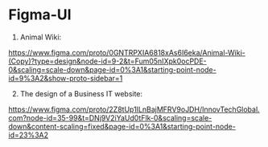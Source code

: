 # Figma-UI

1. Animal Wiki:

https://www.figma.com/proto/0GNTRPXIA6818xAs6I6eka/Animal-Wiki-(Copy)?type=design&node-id=9-2&t=Fum05nIXpk0ocPDE-0&scaling=scale-down&page-id=0%3A1&starting-point-node-id=9%3A2&show-proto-sidebar=1

2. The design of a Business IT website:

https://www.figma.com/proto/2Z8tUp1ILnBajMFRV9oJDH/InnovTechGlobal.com?node-id=35-99&t=DNj9V2iYaUd0tFlk-0&scaling=scale-down&content-scaling=fixed&page-id=0%3A1&starting-point-node-id=23%3A2
